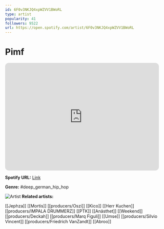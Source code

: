 ```yaml
---
id: 6F0v3NKJQ4xpWZVV1BWoRL
type: artist
popularity: 41
followers: 9522
url: https://open.spotify.com/artist/6F0v3NKJQ4xpWZVV1BWoRL
---
```

# Pimf

<iframe style="border-radius:12px" src="https://open.spotify.com/embed/artist/6F0v3NKJQ4xpWZVV1BWoRL" width="100%" height="352" frameBorder="0" allowfullscreen="" allow="autoplay; clipboard-write; encrypted-media; fullscreen; picture-in-picture" loading="lazy"></iframe>

**Spotify URL:** [Link](https://open.spotify.com/artist/6F0v3NKJQ4xpWZVV1BWoRL)

**Genre:**  #deep_german_hip_hop

![Artist](https://i.scdn.co/image/ab6761610000e5eb6539f53fa93ca4e2b9c53040)
**Related artists:**

[[Jephza]]
[[Mortis]]
[[producers/Oszi]]
[[Kico]]
[[Herr Kuchen]]
[[producers/IMPALA DRUMMERZ]]
[[PTK]]
[[Anästhet]]
[[Weekend]]
[[producers/Deckah]]
[[producers/Marq Figuli]]
[[Umse]]
[[producers/Silvio Vincent]]
[[producers/Friedrich VanZandt]]
[[Abroo]]
